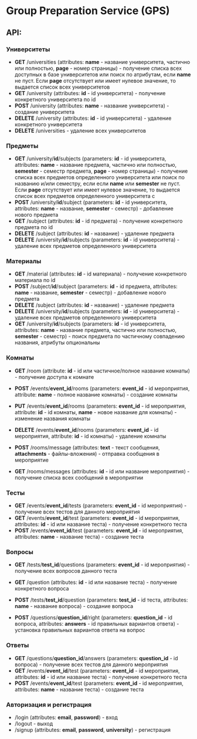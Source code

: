 # Group Preparation Service (GPS)

## API:
  ### Университеты
  * **GET** /universities (attributes: **name** - название университета, частично или полностью, **page** - номер страницы) - получение списка всех доступных в базе университетов или поиск по атрибутам, если **name** не пуст. Если **page** отсутствует или имеет нулевое значение, то выдается список всех университетов
  * **GET** /university (attributes: **id** - id университета) - получение конкретного университета по id
  * **POST** /university (attributes: **name** - название университета) - создание университета
  * **DELETE** /university (attributes: **id** - id университета) - удаление конкретного университета
  * **DELETE** /universities - удаление всех университетов
  
### Предметы
  * **GET** /university/**id**/subjects (parameters: **id** - id университета, attributes: **name** - название предмета, частично или полностью, **semester** - семестр предмета, **page** - номер страницы) - получение списка всех предметов определенного университета или поиск по названию и/или семестру, если если **name** или **semester** не пуст. Если **page** отсутствует или имеет нулевое значение, то выдается список всех предметов определенного университета с
  * **POST** /university/**id**/subject (parameters: **id** - id университета, attributes: **name** - название, **semester** - семестр) - добавление нового предмета
  * **GET** /subject (attributes: **id** - id предмета) - получение конкретного предмета по id
  * **DELETE** /subject (attributes: **id** - название) - удаление предмета
  * **DELETE** /university/**id**/subjects (parameters: **id** - id университета) - удаление всех предметов определенного университета
  
### Материалы
  * **GET** /material (attributes: **id** - id материала) - получение конкретного материала по id
  * **POST** /subject/**id**/subject (parameters: **id** - id предмета, attributes: **name** - название, **semester** - семестр) - добавление нового предмета
  * **DELETE** /subject (attributes: **id** - название) - удаление предмета
  * **DELETE** /university/**id**/subjects (parameters: **id** - id университета) - удаление всех предметов определенного университета
  * **GET** /university/**id**/subjects (parameters: **id** - id университета, attributes: **name** - название предмета, частично или полностью, **semester** - семестр) - поиск предмета по частичному совпадению названия, атрибуты опциональны
  
### Комнаты
  * **GET** /room (attribute: **id** - id или частичное/полное название комнаты) - получение доступа к комнате
  * **POST** /events/**event_id**/rooms (parameters: **event_id** - id мероприятия, attribute: **name** - полное название комнаты) - создание комнаты
  * **PUT** /events/**event_id**/rooms (parameters: **event_id** - id мероприятия, attribute: **id** - id комнаты, **name** - новое название для комнаты) - изменение названия комнаты
  * **DELETE** /events/**event_id**/rooms (parameters: **event_id** - id мероприятия, attribute: **id** - id комнаты) - удаление комнаты
  
  * **POST** /rooms/message (attributes: **text** - текст сообщения, **attachments** - файлы-вложения) - отправка сообщения в мероприятие
  * **GET** /rooms/messages (attributes: **id** - id или название мероприятия) - получение списка всех сообщений в мероприятии
  
### Тесты
  * **GET** /events/**event_id**/tests (parameters: **event_id** - id мероприятия) - получение всех тестов для данного мероприятия
  * **GET** /events/**event_id**/test (parameters: **event_id** - id мероприятия, attributes: **id** - id или название теста) - получение конкретного теста
  * **POST** /events/**event_id**/test (parameters: **event_id** - id мероприятия, attributes: **name** - название теста) - создание теста
  
### Вопросы
  * **GET** /tests/**test_id**/questions (parameters: **event_id** - id мероприятия) - получение всех вопросов данного теста
  * **GET** /question (attributes: **id** - id или название теста) - получение конкретного вопроса
  
  * **POST** /tests/**test_id**/question (parameters: **test_id** - id теста, attributes: **name** - название вопроса) - создание вопроса
  
  * **POST** /questions/**question_id**/right (parameters: **question_id** - id вопроса, attributes: **answers** - id правильных вариантов ответа) - установка правильных вариантов ответа на вопрос
  
 ### Ответы
  * **GET** /questions/**question_id**/answers (parameters: **question_id** - id вопроса) - получение всех тестов для данного мероприятия
  * **GET** /events/**event_id**/test (parameters: **event_id** - id мероприятия, attributes: **id** - id или название теста) - получение конкретного теста
  * **POST** /events/**event_id**/test (parameters: **event_id** - id мероприятия, attributes: **name** - название теста) - создание теста

### Авторизация и регистрация
  * /login (attributes: **email**, **password**) - вход 
  * /logout - выход
  * /signup (attributes: **email**, **password**, **university**) - регистрация
